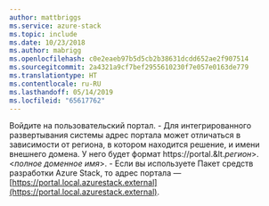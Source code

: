 ```yaml
---
author: mattbriggs
ms.service: azure-stack
ms.topic: include
ms.date: 10/23/2018
ms.author: mabrigg
ms.openlocfilehash: c0e2eaeb97b5d5cb2b38631dcdd652ae2f907514
ms.sourcegitcommit: 2a4321a9cf7bef2955610230f7e057e0163de779
ms.translationtype: HT
ms.contentlocale: ru-RU
ms.lasthandoff: 05/14/2019
ms.locfileid: "65617762"
---
```

Войдите на пользовательский портал.
    - Для интегрированного развертывания системы адрес портала может отличаться в зависимости от региона, в котором находится решение, и имени внешнего домена. У него будет формат https://portal.&lt.*регион*&gt;.&lt;*полное доменное имя*&gt;.
    - Если вы используете Пакет средств разработки Azure Stack, то адрес портала — [https://portal.local.azurestack.external](https://portal.local.azurestack.external).